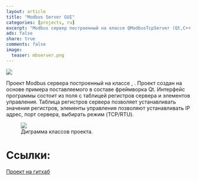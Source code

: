 ```yaml
---
layout: article
title: "Modbus Server GUI"
categories: [projects, ru]
excerpt: "Modbus сервер построенный на классе QModbusTcpServer (Qt,C++)."
ads: false
share: true
comments: false
image:
  teaser: mbserver.png
---
```

<img src="{{ site.url }}/images/mbserver.png">

Проект Modbus сервера построенный на классе <QModbusTcpServer>, <QModbusRtuSerialSlave>. 
Проект создан на основе примера поставляемого в составе фреймворка Qt. 
Интерфейс программы состоит из поля с таблицей регистров сервера и элементов управления.
Таблица регистров сервера позволяет устанавливать значения регистров, элементы управления позволяют устанавливать IP адрес, 
порт сервера, выбирать режим (TCP/RTU).


<figure>
	<a href="{{ site.url }}/images/modbus_server_diagram.png"><img src="{{ site.url }}/images/modbus_server_diagram.png"></a>
	<figcaption>Диграмма классов проекта.</figcaption>
</figure>

# Ссылки:
[Проект на гитхаб](https://github.com/AlexPuts/Modbus_server)
